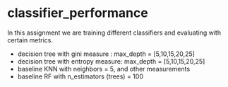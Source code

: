 # classifier_performance

In this assignment we are training different classifiers and evaluating with certain metrics. 

* decision tree with gini measure : max_depth = [5,10,15,20,25]
* decision tree with entropy measure: max_depth = [5,10,15,20,25] 
* baseline KNN with neighbors = 5, and other measurements
* baseline RF with n_estimators (trees) = 100